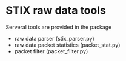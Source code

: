 # STIX raw data tools

 Serveral tools are provided in the package
 - raw data parser (stix_parser.py)
 - raw data packet statistics (packet_stat.py)
 - packet filter (packet_filter.py)
